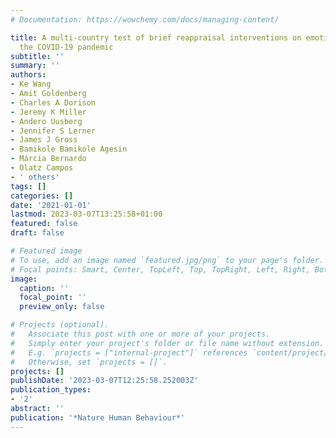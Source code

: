 ```yaml
---
# Documentation: https://wowchemy.com/docs/managing-content/

title: A multi-country test of brief reappraisal interventions on emotions during
  the COVID-19 pandemic
subtitle: ''
summary: ''
authors:
- Ke Wang
- Amit Goldenberg
- Charles A Dorison
- Jeremy K Miller
- Andero Uusberg
- Jennifer S Lerner
- James J Gross
- Bamikole Bamikole Agesin
- Márcia Bernardo
- Olatz Campos
- ' others'
tags: []
categories: []
date: '2021-01-01'
lastmod: 2023-03-07T13:25:58+01:00
featured: false
draft: false

# Featured image
# To use, add an image named `featured.jpg/png` to your page's folder.
# Focal points: Smart, Center, TopLeft, Top, TopRight, Left, Right, BottomLeft, Bottom, BottomRight.
image:
  caption: ''
  focal_point: ''
  preview_only: false

# Projects (optional).
#   Associate this post with one or more of your projects.
#   Simply enter your project's folder or file name without extension.
#   E.g. `projects = ["internal-project"]` references `content/project/deep-learning/index.md`.
#   Otherwise, set `projects = []`.
projects: []
publishDate: '2023-03-07T12:25:58.252003Z'
publication_types:
- '2'
abstract: ''
publication: '*Nature Human Behaviour*'
---
```

